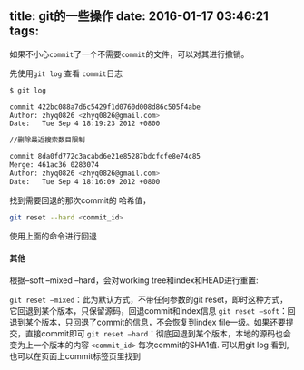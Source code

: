 title: git的一些操作
date: 2016-01-17 03:46:21
tags:
---
如果不小心``commit``了一个不需要``commit``的文件，可以对其进行撤销。
<!--more-->
先使用`git log` 查看 `commit`日志
```bash
$ git log

commit 422bc088a7d6c5429f1d0760d008d86c505f4abe
Author: zhyq0826 <zhyq0826@gmail.com>
Date:   Tue Sep 4 18:19:23 2012 +0800

//删除最近搜索数目限制

commit 8da0fd772c3acabd6e21e85287bdcfcfe8e74c85
Merge: 461ac36 0283074
Author: zhyq0826 <zhyq0826@gmail.com>
Date:   Tue Sep 4 18:16:09 2012 +0800
```

找到需要回退的那次commit的 哈希值，
 
```bash
git reset --hard <commit_id>
```
使用上面的命令进行回退
#### 其他 ####
根据–soft –mixed –hard，会对working tree和index和HEAD进行重置:

`git reset –mixed`：此为默认方式，不带任何参数的git reset，即时这种方式，它回退到某个版本，只保留源码，回退commit和index信息
`git reset –soft`：回退到某个版本，只回退了commit的信息，不会恢复到index file一级。如果还要提交，直接commit即可
`git reset –hard`：彻底回退到某个版本，本地的源码也会变为上一个版本的内容
`<commit_id>`  每次commit的SHA1值. 可以用git log 看到,也可以在页面上commit标签页里找到


